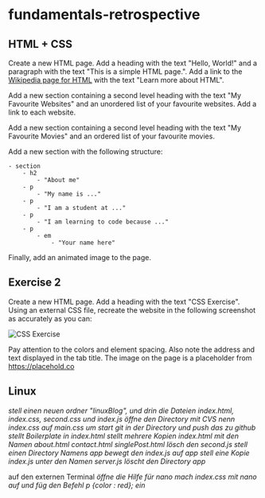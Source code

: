 # fundamentals-retrospective

## HTML + CSS

Create a new HTML page. Add a heading with the text "Hello, World!" and a paragraph with the text "This is a simple HTML page.". Add a link to the [Wikipedia page for HTML](https://en.wikipedia.org/wiki/HTML) with the text "Learn more about HTML".

Add a new section containing a second level heading with the text "My Favourite Websites" and an unordered list of your favourite websites. Add a link to each website.

Add a new section containing a second level heading with the text "My Favourite Movies" and an ordered list of your favourite movies.

Add a new section with the following structure:

    - section
        - h2
            - "About me"
        - p
            - "My name is ..."
        - p
            - "I am a student at ..."
        - p
            - "I am learning to code because ..."
        - p
            - em
                - "Your name here"

Finally, add an animated image to the page.

## Exercise 2

Create a new HTML page. Add a heading with the text "CSS Exercise". Using an external CSS file, recreate the website in the following screenshot as accurately as you can:

![CSS Exercise](task-05-html-css-exercise2.png)

Pay attention to the colors and element spacing. Also note the address and text displayed in the tab title. The image on the page is a placeholder from https://placehold.co

## Linux

_stell einen neuen ordner "linuxBlog", und drin die Dateien index.html, index.css, second.css und index.js_
_öffne den Directory mit CVS_
_nenn index.css auf main.css um_
_start git in der Directory und push das zu github_
_stellt Boilerplate in index.html_
_stellt mehrere Kopien index.html mit den Namen about.html contact.html singlePost.html_
_lösch den second.js_
_stell einen Directory Namens app_
_bewegt den index.js auf app_
_stell eine Kopie index.js unter den Namen server.js_
_löscht den Directory app_

auf den externen Terminal
_öffne die Hilfe für nano_
_mach index.css mit nano auf und füg den Befehl p {color : red}; ein_